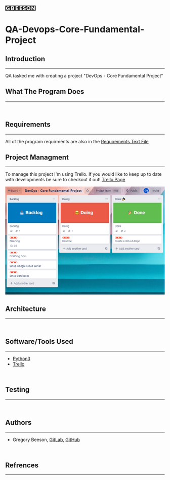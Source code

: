 ![Gbeeson Logo](misc/Images/gbeeson_website.gif)

# QA-Devops-Core-Fundamental-Project

## Introduction 
***
QA tasked me with creating a project "DevOps - Core Fundamental Project"
<br>

## What The Program Does
***
<br>

## Requirements
***
All of the program requirments are also in the [Requirements Text File](Requirements.txt)
<br>

## Project Managment
***
To manage this project I'm using Trello. If you would like to keep 
up to date with developments be sure to checkout it out!
[Trello Page](https://trello.com/b/CBkqPyBg/devops-core-fundamental-project)

![Trello Board Image](misc/Images/Trello_Image.PNG)
<br>

## Architecture
***
<br>

## Software/Tools Used
***
- [Python3](https://www.python.org/)
- [Trello](https://trello.com)
<br>

## Testing
***
<br>

## Authors
*** 
- Gregory Beeson, [GitLab](https://gitlab.com/GregoryBeeson), [GitHub](https://github.com/GregoryBeeson)
<br>

## Refrences
***
